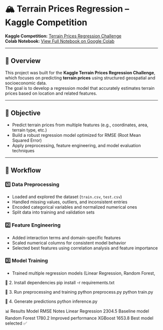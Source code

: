 # 🏔️ Terrain Prices Regression – Kaggle Competition

**Kaggle Competition:** [Terrain Prices Regression Challenge](https://www.kaggle.com/competitions/terrain-prices-reggression/overview)  
**Colab Notebook:** [View Full Notebook on Google Colab](https://colab.research.google.com/drive/1R4QBjjcqw-9KKskpdAe5PvgokdYU_9oA?usp=sharing)

---

## 📘 Overview

This project was built for the **Kaggle Terrain Prices Regression Challenge**, which focuses on predicting **terrain prices** using structured geospatial and socioeconomic data.  
The goal is to develop a regression model that accurately estimates terrain prices based on location and related features.

---

## 🎯 Objective

- Predict terrain prices from multiple features (e.g., coordinates, area, terrain type, etc.)
- Build a robust regression model optimized for RMSE (Root Mean Squared Error)
- Apply preprocessing, feature engineering, and model evaluation techniques

---

## 🧠 Workflow

### 1️⃣ Data Preprocessing
- Loaded and explored the dataset (`train.csv`, `test.csv`)
- Handled missing values, outliers, and inconsistent entries  
- Encoded categorical variables and normalized numerical ones  
- Split data into training and validation sets

### 2️⃣ Feature Engineering
- Added interaction terms and domain-specific features
- Scaled numerical columns for consistent model behavior
- Selected best features using correlation analysis and feature importance

### 3️⃣ Model Training
- Trained multiple regression models (Linear Regression, Random Forest,

🔹 2. Install dependencies
pip install -r requirements.txt

🔹 3. Run preprocessing and training
python preprocess.py
python train.py

🔹 4. Generate predictions
python inference.py

📊 Results
Model	RMSE	Notes
Linear Regression	2304.5	Baseline model
Random Forest	1780.2	Improved performance
XGBoost	1653.8	Best model selected ✅

